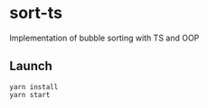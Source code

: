 # sort-ts
Implementation of bubble sorting with TS and OOP

## Launch
```
yarn install
yarn start
```
